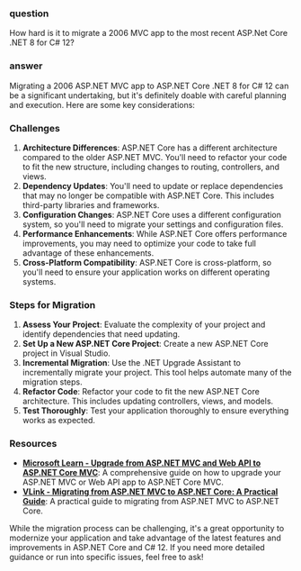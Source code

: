 ### question
How hard is it to migrate a 2006 MVC app to the most recent ASP.Net Core .NET 8 for C# 12?

### answer
Migrating a 2006 ASP.NET MVC app to ASP.NET Core .NET 8 for C# 12 can be a significant undertaking, but it's definitely doable with careful planning and execution. Here are some key considerations:

### **Challenges**
1. **Architecture Differences**: ASP.NET Core has a different architecture compared to the older ASP.NET MVC. You'll need to refactor your code to fit the new structure, including changes to routing, controllers, and views.
2. **Dependency Updates**: You'll need to update or replace dependencies that may no longer be compatible with ASP.NET Core. This includes third-party libraries and frameworks.
3. **Configuration Changes**: ASP.NET Core uses a different configuration system, so you'll need to migrate your settings and configuration files.
4. **Performance Enhancements**: While ASP.NET Core offers performance improvements, you may need to optimize your code to take full advantage of these enhancements.
5. **Cross-Platform Compatibility**: ASP.NET Core is cross-platform, so you'll need to ensure your application works on different operating systems.

### **Steps for Migration**
1. **Assess Your Project**: Evaluate the complexity of your project and identify dependencies that need updating.
2. **Set Up a New ASP.NET Core Project**: Create a new ASP.NET Core project in Visual Studio.
3. **Incremental Migration**: Use the .NET Upgrade Assistant to incrementally migrate your project. This tool helps automate many of the migration steps.
4. **Refactor Code**: Refactor your code to fit the new ASP.NET Core architecture. This includes updating controllers, views, and models.
5. **Test Thoroughly**: Test your application thoroughly to ensure everything works as expected.

### **Resources**
- **[Microsoft Learn - Upgrade from ASP.NET MVC and Web API to ASP.NET Core MVC](https://learn.microsoft.com/en-us/aspnet/core/migration/mvc?view=aspnetcore-8.0)**: A comprehensive guide on how to upgrade your ASP.NET MVC or Web API app to ASP.NET Core MVC.
- **[VLink - Migrating from ASP.NET MVC to ASP.NET Core: A Practical Guide](https://www.vlinkinfo.com/blog/migrating-from-aspnet-mvc-to-aspnet-core/)**: A practical guide to migrating from ASP.NET MVC to ASP.NET Core.

While the migration process can be challenging, it's a great opportunity to modernize your application and take advantage of the latest features and improvements in ASP.NET Core and C# 12. If you need more detailed guidance or run into specific issues, feel free to ask!
